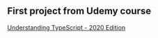 ## First project from Udemy course

[Understanding TypeScript - 2020 Edition](https://www.udemy.com/course/understanding-typescript)
